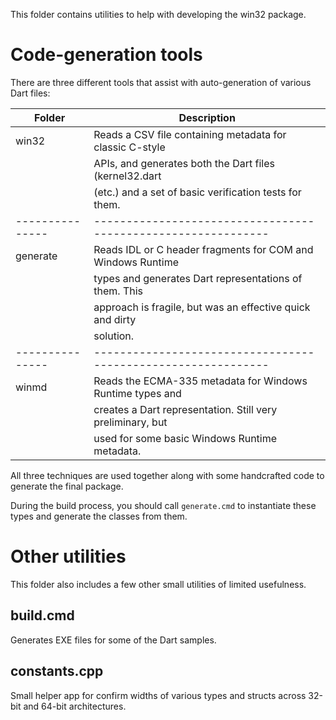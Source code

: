This folder contains utilities to help with developing the win32 package.

# Code-generation tools

There are three different tools that assist with auto-generation of various Dart
files:

| Folder        | Description                                                 |
|---------------|-------------------------------------------------------------|
| win32         | Reads a CSV file containing metadata for classic C-style    |
|               | APIs, and generates both the Dart files (kernel32.dart      |
|               | (etc.) and a set of basic verification tests for them.      |
|---------------|-------------------------------------------------------------|
| generate      | Reads IDL or C header fragments for COM and Windows Runtime |
|               | types and generates Dart representations of them. This      |
|               | approach is fragile, but was an effective quick and dirty   |
|               | solution.                                                   |
|---------------|-------------------------------------------------------------|
| winmd         | Reads the ECMA-335 metadata for Windows Runtime types and   |
|               | creates a Dart representation. Still very preliminary, but  |
|               | used for some basic Windows Runtime metadata.               |

All three techniques are used together along with some handcrafted code to
generate the final package.

During the build process, you should call `generate.cmd` to instantiate these
types and generate the classes from them.

# Other utilities

This folder also includes a few other small utilities of limited usefulness.

## build.cmd

Generates EXE files for some of the Dart samples.

## constants.cpp

Small helper app for confirm widths of various types and structs across 32-bit
and 64-bit architectures.
